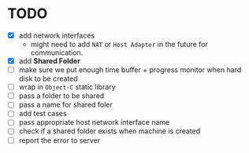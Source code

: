 # TODO

- [x] add network interfaces  
  * might need to add `NAT` or `Host Adapter` in the future for communication.
- [x] add **Shared Folder**  
- [ ] make sure we put enough time buffer + progress monitor when hard disk to be created  
- [ ] wrap in `Object-C` static library  
- [ ] pass a folder to be shared
- [ ] pass a name for shared foler
- [ ] add test cases  
- [ ] pass appropriate host network interface name  
- [ ] check if a shared folder exists when machine is created  
- [ ] report the error to server  